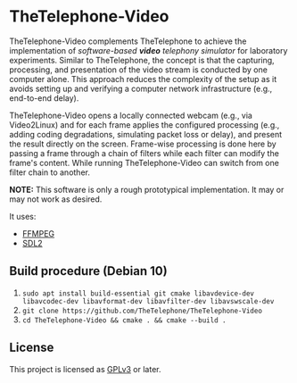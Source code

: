 TheTelephone-Video
===

TheTelephone-Video complements TheTelephone to achieve the implementation of _software-based **video** telephony simulator_ for laboratory experiments.
Similar to TheTelephone, the concept is that the capturing, processing, and presentation of the video stream is conducted by one computer alone.
This approach reduces the complexity of the setup as it avoids setting up and verifying a computer network infrastructure (e.g., end-to-end delay).

TheTelephone-Video opens a locally connected webcam (e.g., via Video2Linux) and for each frame applies the configured processing (e.g., adding coding degradations, simulating packet loss or delay), and present the result directly on the screen.
Frame-wise processing is done here by passing a frame through a chain of filters while each filter can modify the frame's content.
While running TheTelephone-Video can switch from one filter chain to another.

__NOTE:__ This software is only a rough prototypical implementation. It may or may not work as desired.

It uses:
* [FFMPEG](https://ffmpeg.org/)
* [SDL2](https://www.libsdl.org/)

Build procedure (Debian 10)
---
1. `sudo apt install build-essential git cmake libavdevice-dev libavcodec-dev libavformat-dev libavfilter-dev libavswscale-dev`
2. `git clone https://github.com/TheTelephone/TheTelephone-Video`
3. `cd TheTelephone-Video && cmake . && cmake --build .`

License
---
This project is licensed as [GPLv3](http://www.gnu.org/licenses/gpl-3.0.txt) or later.
